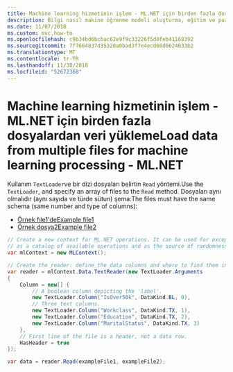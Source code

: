 ```yaml
---
title: Machine learning hizmetinin işlem - ML.NET için birden fazla dosyalardan veri yükleme
description: Bilgi nasıl makine öğrenme modeli oluşturma, eğitim ve puanlama ML.NET ile kullanım için birden çok dosyadan veri yükleme
ms.date: 11/07/2018
ms.custom: mvc,how-to
ms.openlocfilehash: c9b34bd6bcbac62e9f9c33226f5d0feb41168392
ms.sourcegitcommit: 7f7664837d35320a0bad3f7e4ecd68d6624633b2
ms.translationtype: MT
ms.contentlocale: tr-TR
ms.lasthandoff: 11/30/2018
ms.locfileid: "52672368"
---
```

# <a name="load-data-from-multiple-files-for-machine-learning-processing---mlnet"></a><span data-ttu-id="95f58-103">Machine learning hizmetinin işlem - ML.NET için birden fazla dosyalardan veri yükleme</span><span class="sxs-lookup"><span data-stu-id="95f58-103">Load data from multiple files for machine learning processing - ML.NET</span></span>

<span data-ttu-id="95f58-104">Kullanım `TextLoader`ve bir dizi dosyaları belirtin `Read` yöntemi.</span><span class="sxs-lookup"><span data-stu-id="95f58-104">Use the `TextLoader`, and specify an array of files to the `Read` method.</span></span> <span data-ttu-id="95f58-105">Dosyaları aynı olmalıdır (aynı sayıda ve türde sütun) şema:</span><span class="sxs-lookup"><span data-stu-id="95f58-105">The files must have the same schema (same number and type of columns):</span></span>

* [<span data-ttu-id="95f58-106">Örnek fıle1'de</span><span class="sxs-lookup"><span data-stu-id="95f58-106">Example file1</span></span>](https://github.com/dotnet/machinelearning/blob/e3a34ae6ae1b25ac96faa0317308703ce943ff95/test/data/adult.train)
* [<span data-ttu-id="95f58-107">Örnek dosya2</span><span class="sxs-lookup"><span data-stu-id="95f58-107">Example file2</span></span>](https://github.com/dotnet/machinelearning/blob/e3a34ae6ae1b25ac96faa0317308703ce943ff95/test/data/adult.test)

```csharp
// Create a new context for ML.NET operations. It can be used for exception tracking and logging, 
// as a catalog of available operations and as the source of randomness.
var mlContext = new MLContext();

// Create the reader: define the data columns and where to find them in the text file.
var reader = mlContext.Data.TextReader(new TextLoader.Arguments
{
    Column = new[] {
        // A boolean column depicting the 'label'.
        new TextLoader.Column("IsOver50k", DataKind.BL, 0),
        // Three text columns.
        new TextLoader.Column("Workclass", DataKind.TX, 1),
        new TextLoader.Column("Education", DataKind.TX, 2),
        new TextLoader.Column("MaritalStatus", DataKind.TX, 3)
    },
    // First line of the file is a header, not a data row.
    HasHeader = true
});

var data = reader.Read(exampleFile1, exampleFile2);
```